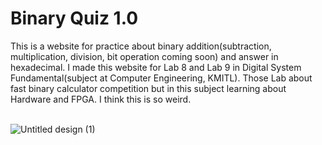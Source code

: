 # Binary Quiz 1.0
This is a website for practice about binary addition(subtraction, multiplication, division, bit operation coming soon) 
and answer in hexadecimal. I made this website for Lab 8 and Lab 9 in Digital System Fundamental(subject at Computer Engineering, KMITL).
Those Lab about fast binary calculator competition but in this subject learning about Hardware and FPGA.
I think this is so weird. <br><br>


![Untitled design (1)](https://user-images.githubusercontent.com/86193685/199864687-c94bc80e-4276-4dff-a926-18479c2466f9.png)
